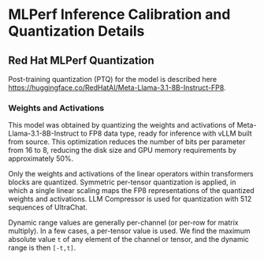 # MLPerf Inference Calibration and Quantization Details
## Red Hat  MLPerf Quantization

Post-training quantization (PTQ) for the model is described here https://huggingface.co/RedHatAI/Meta-Llama-3.1-8B-Instruct-FP8. 

### Weights and Activations

This model was obtained by quantizing the weights and activations of Meta-Llama-3.1-8B-Instruct to FP8 data type, ready for inference with vLLM built from source. This optimization reduces the number of bits per parameter from 16 to 8, reducing the disk size and GPU memory requirements by approximately 50%.

Only the weights and activations of the linear operators within transformers blocks are quantized. Symmetric per-tensor quantization is applied, in which a single linear scaling maps the FP8 representations of the quantized weights and activations. LLM Compressor is used for quantization with 512 sequences of UltraChat.

Dynamic range values are generally per-channel (or per-row for matrix multiply). In a few cases, a per-tensor value is used. We find the maximum absolute value `t` of any element of the channel or tensor, and the dynamic range is then `[-t,t]`.


